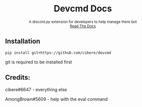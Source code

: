 <h1 align="center">
Devcmd Docs
</h1>
<p align="center">
<sup>A discord.py extension for developers to help manage there bot</sup>
<br>
<sup>
    <a href="https://gist.github.com/cibere/da22060df5ab6282b452e972f08d269b">Read The Docs</a>
</sup>
</p>


## Installation
```
pip install git+https://github.com/cibere/devcmd
```
git is required to be installed first

## Credits:

cibere#6647 - everything else

AmongBrown#5609 - help with the eval command
